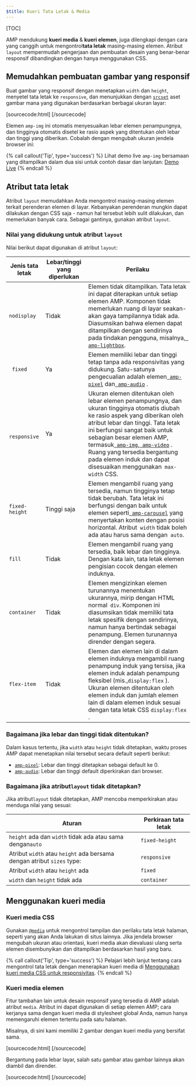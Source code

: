 ```yaml
---
$title: Kueri Tata Letak & Media
---
```


[TOC]

AMP mendukung **kueri media** & **kueri elemen**, juga dilengkapi dengan cara yang canggih untuk mengontrol**tata letak** masing-masing elemen. Atribut `layout` mempermudah pengerjaan dan pembuatan desain yang benar-benar responsif dibandingkan dengan hanya menggunakan CSS.

## Memudahkan pembuatan gambar yang responsif

Buat gambar yang responsif dengan menetapkan `width` dan `height`, menyetel tata letak ke `responsive`, dan menunjukkan dengan [`srcset`](/id/docs/guides/responsive/art_direction.html) aset gambar mana yang digunakan berdasarkan berbagai ukuran layar:

[sourcecode:html]
<amp-img
    src="/img/narrow.jpg"
    srcset="/img/wide.jpg 640w,
           /img/narrow.jpg 320w"
    width="1698"
    height="2911"
    layout="responsive"
    alt="an image">
</amp-img>
[/sourcecode]

Elemen `amp-img` ini otomatis menyesuaikan lebar elemen penampungnya, dan tingginya otomatis disetel ke rasio aspek yang ditentukan oleh lebar dan tinggi yang diberikan. Cobalah dengan mengubah ukuran jendela browser ini:

<amp-img src="/static/img/background.jpg" width="1920" height="1080" layout="responsive"></amp-img>

{% call callout('Tip', type='success') %}
Lihat demo live `amp-img` bersamaan yang ditampilkan dalam dua sisi untuk contoh dasar dan lanjutan: [Demo Live](https://ampbyexample.com/components/amp-img/)
{% endcall %}

## Atribut tata letak

Atribut `layout` memudahkan Anda mengontrol masing-masing elemen terkait perenderan elemen di layar. Kebanyakan perenderan mungkin dapat dilakukan dengan CSS saja - namun hal tersebut lebih sulit dilakukan, dan memerlukan banyak cara. Sebagai gantinya, gunakan atribut `layout`.

### Nilai yang didukung untuk atribut `layout`

Nilai berikut dapat digunakan di atribut `layout`:

<table>
  <thead>
    <tr>
      <th data-th="Layout type" class="col-twenty">Jenis tata letak</th>
      <th data-th="Width/height required" class="col-twenty">Lebar/tinggi yang diperlukan</th>
      <th data-th="Behavior">Perilaku</th>
    </tr>
  </thead>
  <tbody>
    <tr>
      <td data-th="Layout type" class="col-twenty"><code>nodisplay</code></td>
      <td data-th="Description" class="col-twenty">Tidak</td>
      <td data-th="Behavior"> Elemen tidak ditampilkan. Tata letak ini dapat diterapkan untuk setiap elemen AMP. Komponen tidak memerlukan ruang di layar seakan-akan gaya tampilannya tidak ada. Diasumsikan bahwa elemen dapat ditampilkan dengan sendirinya pada tindakan pengguna, misalnya,<a href="/docs/reference/extended/amp-lightbox.html"><code> amp-lightbox</code></a>.</td>
    </tr>
    <tr>
      <td data-th="Layout type" class="col-twenty"><code> fixed</code></td>
      <td data-th="Description" class="col-twenty">Ya</td>
      <td data-th="Behavior"> Elemen memiliki lebar dan tinggi tetap tanpa ada responsivitas yang didukung. Satu-satunya pengecualian adalah elemen<a href="/docs/reference/amp-pixel.html"><code> amp-pixel</code></a>  dan<a href="/docs/reference/extended/amp-audio.html"><code> amp-audio</code></a> .</td>
    </tr>
    <tr>
      <td data-th="Layout type" class="col-twenty"><code> responsive</code></td>
      <td data-th="Description" class="col-twenty"> Ya</td>
      <td data-th="Behavior"> Ukuran elemen ditentukan oleh lebar elemen penampungnya, dan ukuran tingginya otomatis diubah ke rasio aspek yang diberikan oleh atribut lebar dan tinggi. Tata letak ini berfungsi sangat baik untuk sebagian besar elemen AMP, termasuk<a href="/docs/reference/amp-img.html"><code> amp-img</code></a>,<a href="/docs/reference/amp-video.html"><code> amp-video</code></a> . Ruang yang tersedia bergantung pada elemen induk dan dapat disesuaikan menggunakan<code> max-width</code> CSS.</td>
    </tr>
    <tr>
      <td data-th="Layout type" class="col-twenty"><code>fixed-height</code></td>
      <td data-th="Description" class="col-twenty">Tinggi saja</td>
      <td data-th="Behavior"> Elemen mengambil ruang yang tersedia, namun tingginya tetap tidak berubah. Tata letak ini berfungsi dengan baik untuk elemen seperti<a href="/docs/reference/extended/amp-carousel.html"><code> amp-carousel</code></a>  yang menyertakan konten dengan posisi horizontal. Atribut<code> width</code>  tidak boleh ada atau harus sama dengan<code> auto</code>.</td>
    </tr>
    <tr>
      <td data-th="Layout type" class="col-twenty"><code>fill</code></td>
      <td data-th="Description" class="col-twenty">Tidak</td>
      <td data-th="Behavior">Elemen mengambil ruang yang tersedia, baik lebar dan tingginya. Dengan kata lain, tata letak elemen pengisian cocok dengan elemen induknya.</td>
    </tr>
    <tr>
      <td data-th="Layout type" class="col-twenty"><code>container</code></td>
      <td data-th="Description" class="col-twenty">Tidak</td>
      <td data-th="Behavior"> Elemen mengizinkan elemen turunannya menentukan ukurannya, mirip dengan HTML normal<code> div</code>. Komponen ini diasumsikan tidak memiliki tata letak spesifik dengan sendirinya, namun hanya bertindak sebagai penampung. Elemen turunannya dirender dengan segera.</td>
    </tr>
    <tr>
      <td data-th="Layout type" class="col-twenty"><code>flex-item</code></td>
      <td data-th="Description" class="col-twenty">Tidak</td>
      <td data-th="Behavior"> Elemen dan elemen lain di dalam elemen induknya mengambil ruang penampung induk yang tersisa, jika elemen induk adalah penampung fleksibel (mis.,<code>display:flex</code> ). Ukuran elemen ditentukan oleh elemen induk dan jumlah elemen lain di dalam elemen induk sesuai dengan tata letak CSS <code>display:flex</code> .</td>
    </tr>
  </tbody>
</table>

### Bagaimana jika lebar dan tinggi tidak ditentukan?

Dalam kasus tertentu, jika `width` atau `height` tidak ditetapkan, waktu proses AMP dapat menetapkan nilai tersebut secara default seperti berikut:

* [`amp-pixel`](/id/docs/reference/amp-pixel.html): Lebar dan tinggi ditetapkan sebagai default ke 0.
* [`amp-audio`](/id/docs/reference/extended/amp-audio.html): Lebar dan tinggi default diperkirakan dari browser.

###  Bagaimana jika atribut<code>layout</code> tidak ditetapkan?

Jika atribut<code>layout</code> tidak ditetapkan, AMP mencoba memperkirakan atau menduga nilai yang sesuai:

<table>
  <thead>
    <tr>
      <th data-th="Rule">Aturan</th>
      <th data-th="Inferred layout" class="col-thirty">Perkiraan tata letak</th>
    </tr>
  </thead>
  <tbody>
    <tr>
      <td data-th="Rule"><code>height</code> ada dan <code>width</code>  tidak ada atau sama dengan<code>auto</code></td>
      <td data-th="Inferred layout"><code>fixed-height</code></td>
    </tr>
    <tr>
      <td data-th="Rule">Atribut <code>width</code> atau <code>height</code>  ada bersama dengan atribut <code>sizes</code> type:</td>
      <td data-th="Inferred layout"><code>responsive</code></td>
    </tr>
    <tr>
      <td data-th="Rule">Atribut <code>width</code> atau <code>height</code> ada</td>
      <td data-th="Inferred layout"><code>fixed</code></td>
    </tr>
    <tr>
      <td data-th="Rule"><code>width</code> dan <code>height</code> tidak ada</td>
      <td data-th="Inferred layout"><code>container</code></td>
    </tr>
  </tbody>
</table>

## Menggunakan kueri media

### Kueri media CSS

Gunakan [`@media`](https://developer.mozilla.org/id-ID/docs/Web/CSS/@media) untuk mengontrol tampilan dan perilaku tata letak halaman, seperti yang akan Anda lakukan di situs lainnya. Jika jendela browser mengubah ukuran atau orientasi, kueri media akan dievaluasi ulang serta elemen disembunyikan dan ditampilkan berdasarkan hasil yang baru.

{% call callout('Tip', type='success') %}
Pelajari lebih lanjut tentang cara mengontrol tata letak dengan menerapkan kueri media di [Menggunakan kueri media CSS untuk responsivitas](https://developers.google.com/web/fundamentals/design-and-ui/responsive/fundamentals/use-media-queries?hl=en).
{% endcall %}

### Kueri media elemen

Fitur tambahan lain untuk desain responsif yang tersedia di AMP adalah atribut `media`. Atribut ini dapat digunakan di setiap elemen AMP; cara kerjanya sama dengan kueri media di stylesheet global Anda, namun hanya memengaruhi elemen tertentu pada satu halaman.

Misalnya, di sini kami memiliki 2 gambar dengan kueri media yang bersifat sama.

[sourcecode:html]
<amp-img
    media="(min-width: 650px)"
    src="wide.jpg"
    width=466
    height=355
    layout="responsive">
</amp-img>
[/sourcecode]

Bergantung pada lebar layar, salah satu gambar atau gambar lainnya akan diambil dan dirender.

[sourcecode:html]
<amp-img
    media="(max-width: 649px)"
    src="narrow.jpg"
    width=527
    height=193
    layout="responsive">
</amp-img>
[/sourcecode]

